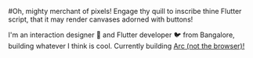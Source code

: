 #Oh, mighty merchant of pixels! Engage thy quill to inscribe thine Flutter script, that it may render canvases adorned with buttons!

I'm an interaction designer 🎨 and Flutter developer 🐦 from Bangalore, building whatever I think is cool. 
Currently building [Arc (not the browser)!]('https://quadren.github.io/arc')
